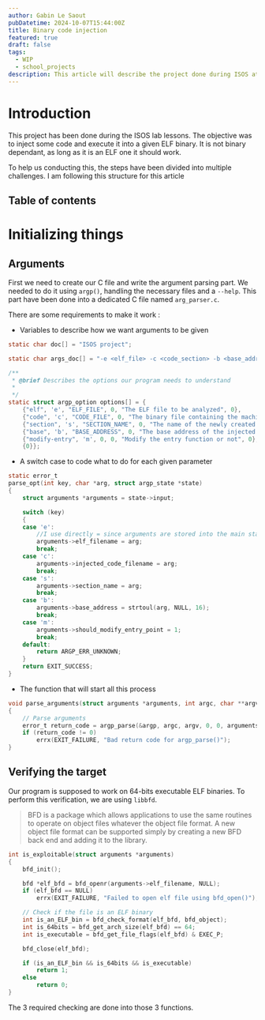 ```yaml
---
author: Gabin Le Saout
pubDatetime: 2024-10-07T15:44:00Z
title: Binary code injection
featured: true
draft: false
tags: 
  - WIP
  - school_projects
description: This article will describe the project done during ISOS at school
---
```

# Introduction
This project has been done during the ISOS lab lessons. The objective was to inject some code and execute it into a given ELF binary. It is not binary dependant, as long as it is an ELF one it should work. 

To help us conducting this, the steps have been divided into multiple challenges. I am following this structure for this article

## Table of contents

# Initializing things
## Arguments
First we need to create our C file and write the argument parsing part. We needed to do it using `argp()`, handling the necessary files and a `--help`.
This part have been done into a dedicated C file named `arg_parser.c`. 

There are some requirements to make it work :
- Variables to describe how we want arguments to be given
```C
static char doc[] = "ISOS project";

static char args_doc[] = "-e <elf_file> -c <code_section> -b <base_address> -m <modify-entry>";

/**
 * @brief Describes the options our program needs to understand
 *
 */
static struct argp_option options[] = {
    {"elf", 'e', "ELF_FILE", 0, "The ELF file to be analyzed", 0},
    {"code", 'c', "CODE_FILE", 0, "The binary file containing the machine code to be injected", 0},
    {"section", 's', "SECTION_NAME", 0, "The name of the newly created section", 0},
    {"base", 'b', "BASE_ADDRESS", 0, "The base address of the injected code", 0},
    {"modify-entry", 'm', 0, 0, "Modify the entry function or not", 0},
    {0}};
```
- A switch case to code what to do for each given parameter
```C
static error_t
parse_opt(int key, char *arg, struct argp_state *state)
{
    struct arguments *arguments = state->input;

    switch (key)
    {
    case 'e':
        //I use directly = since arguments are stored into the main stack frame
        arguments->elf_filename = arg;
        break;
    case 'c':
        arguments->injected_code_filename = arg;
        break;
    case 's':
        arguments->section_name = arg;
        break;
    case 'b':
        arguments->base_address = strtoul(arg, NULL, 16);
        break;
    case 'm':
        arguments->should_modify_entry_point = 1;
        break;
    default:
        return ARGP_ERR_UNKNOWN;
    }
    return EXIT_SUCCESS;
}
```
- The function that will start all this process
```C
void parse_arguments(struct arguments *arguments, int argc, char **argv)
{
    // Parse arguments
    error_t return_code = argp_parse(&argp, argc, argv, 0, 0, arguments);
    if (return_code != 0)
        errx(EXIT_FAILURE, "Bad return code for argp_parse()");
}
```
## Verifying the target
Our program is supposed to work on 64-bits executable ELF binaries. To perform this verification, we are using `libbfd`.
> BFD is a package which allows applications to use the same routines to operate on object files whatever the object file format. A new object file format can be supported simply by creating a new BFD back end and adding it to the library. 
```c
int is_exploitable(struct arguments *arguments)
{
    bfd_init();

    bfd *elf_bfd = bfd_openr(arguments->elf_filename, NULL);
    if (elf_bfd == NULL)
        errx(EXIT_FAILURE, "Failed to open elf file using bfd_open()");

    // Check if the file is an ELF binary
    int is_an_ELF_bin = bfd_check_format(elf_bfd, bfd_object);
    int is_64bits = bfd_get_arch_size(elf_bfd) == 64;
    int is_executable = bfd_get_file_flags(elf_bfd) & EXEC_P;

    bfd_close(elf_bfd);

    if (is_an_ELF_bin && is_64bits && is_executable)
        return 1;
    else
        return 0;
}
```
The 3 required checking are done into those 3 functions. 